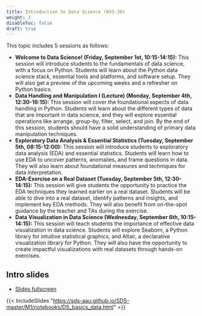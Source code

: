 ```yaml
---
title: Introduction to Data Science (W35-36)
weight: 3
disableToc: false
draft: true
---
```


This topic includes 5 sessions as follows:

- **Welcome to Data Science! (Friday, September 1st, 10:15-14:15):** This session will introduce students to the fundamentals of data science, with a focus on Python. Students will learn about the Python data science stack, essential tools and platforms, and software setup. They will also get a preview of the upcoming weeks and a refresher on Python basics.
- **Data Handling and Manipulation I (Lecture) (Monday, September 4th, 12:30-16:15):** This session will cover the foundational aspects of data handling in Python. Students will learn about the different types of data that are important in data science, and they will explore essential operations like arrange, group-by, filter, select, and join. By the end of this session, students should have a solid understanding of primary data manipulation techniques.
- **Exploratory Data Analysis & Essential Statistics (Tuesday, September 5th, 08:15-12:00):** This session will introduce students to exploratory data analysis (EDA) and essential statistics. Students will learn how to use EDA to uncover patterns, anomalies, and frame questions in data. They will also learn about foundational measures and techniques for data interpretation.
- **EDA-Exercise on a Real Dataset (Tuesday, September 5th, 12:30-14:15):** This session will give students the opportunity to practice the EDA techniques they learned earlier on a real dataset. Students will be able to dive into a real dataset, identify patterns and insights, and implement key EDA methods. They will also benefit from on-the-spot guidance by the teacher and TAs during the exercise.
- **Data Visualization in Data Science (Wednesday, September 6th, 10:15-14:15):** This session will teach students the importance of effective data visualization in data science. Students will explore Seaborn, a Python library for intuitive statistical graphics, and Altair, a declarative visualization library for Python. They will also have the opportunity to create impactful visualizations with real datasets through hands-on exercises.

## Intro slides

* [Slides fullscreen](https://sds-aau.github.io/SDS-master/M1/notebooks/DS_basics_data.html)

{{< IncludeSlides "https://sds-aau.github.io/SDS-master/M1/notebooks/DS_basics_data.html" >}} 